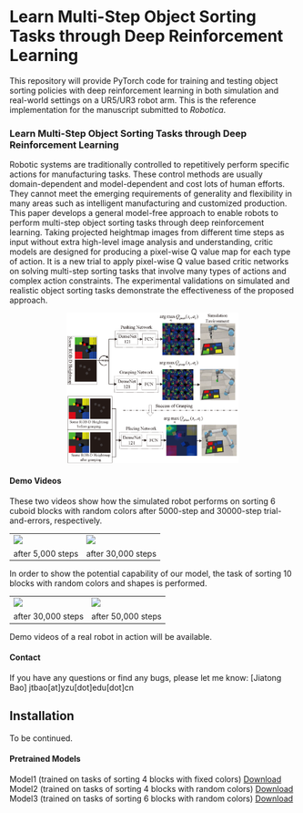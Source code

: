 # Learn Multi-Step Object Sorting Tasks through Deep Reinforcement Learning

This repository will provide PyTorch code for training and testing object sorting policies with deep reinforcement learning in both simulation and real-world settings on a UR5/UR3 robot arm. This is the reference implementation for the manuscript submitted to <i>Robotica</i>.

### Learn Multi-Step Object Sorting Tasks through Deep Reinforcement Learning

Robotic systems are traditionally controlled to repetitively perform specific actions for manufacturing tasks. These control methods are usually domain-dependent and model-dependent and cost lots of human efforts. They cannot meet the emerging requirements of generality and flexibility in many areas such as intelligent manufacturing and customized production. This paper develops a general model-free approach to enable robots to perform multi-step object sorting tasks through deep reinforcement learning. Taking projected heightmap images from different time steps as input without extra high-level image analysis and understanding, critic models are designed for producing a pixel-wise Q value map for each type of action. It is a new trial to apply pixel-wise Q value based critic networks on solving multi-step sorting tasks that involve many types of actions and complex action constraints. The experimental validations on simulated and realistic object sorting tasks demonstrate the effectiveness of the proposed approach.

<!-- ![Method Overview](method.png?raw=true) -->
<div align="center"><img src="images/method.png" width="60%"/></div>

#### Demo Videos

These two videos show how the simulated robot performs on sorting 6 cuboid blocks with random colors after 5000-step and 30000-step trial-and-errors, respectively.
<table>
<tr>
<td><img src="images/sort_six_blocks_5000.gif"></td>
<td><img src="images/sort_six_blocks_30000.gif"></td>
</tr>
<tr>
<td align="center">after 5,000 steps</td>
<td align="center">after 30,000 steps</td>
</tr>
</table>

In order to show the potential capability of our model, the task of sorting 10 blocks with random colors and shapes is performed.
<table>
<tr>
<td><img src="images/sort_ten_blocks_30000.gif"></td>
<td><img src="images/sort_ten_blocks_50000.gif"></td>
</tr>
<tr>
<td align="center">after 30,000 steps</td>
<td align="center">after 50,000 steps</td>
</tr>
</table>

Demo videos of a real robot in action will be available.

#### Contact
If you have any questions or find any bugs, please let me know: [Jiatong Bao] jtbao[at]yzu[dot]edu[dot]cn

## Installation
To be continued.

#### Pretrained Models
Model1 (trained on tasks of sorting 4 blocks with fixed colors) 
[Download](https://drive.google.com/file/d/1_tFZJUNs0p9UkGV4AiDwF7955unbNRTS/view?usp=sharing)<br>
Model2 (trained on tasks of sorting 4 blocks with random colors) [Download](
https://drive.google.com/file/d/12Czid2KE0FcPVsUPCM_L4qba5_3qdnku/view?usp=sharing)<br>
Model3 (trained on tasks of sorting 6 blocks with random colors) [Download](
https://drive.google.com/file/d/1cdqIqTWBgmWhSkWcDLdIbAWwhDlH8Rfv/view?usp=sharing)
